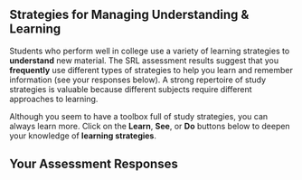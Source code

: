 ## Strategies for Managing Understanding & Learning

 Students who perform well in college use a variety of learning strategies to **understand** new material. The SRL assessment results suggest that you **frequently** use different types of strategies to help you learn and remember information (see your responses below). A strong repertoire of study strategies is valuable because different subjects require different approaches to learning.

Although you seem to have a toolbox full of study strategies, you can always learn more. Click on the **Learn**, **See**, or **Do** buttons below to deepen your knowledge of **learning strategies**.

## Your Assessment Responses
